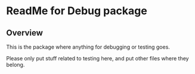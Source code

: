 # ReadMe for Debug package

## Overview

This is the package where anything for debugging or testing goes.

<p>

Please only put stuff related to testing here, and put other files where they belong.